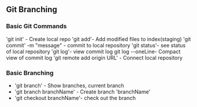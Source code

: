 ## Git Branching

### Basic Git Commands
'git init' - Create local repo
'git add'- Add modified files to index(staging)
'git commit' -m "message" - commit to local repository
'git status'- see status of local repository
'git log'- view commit log
git log --oneLine- Compact view of commit log
'git remote add origin URL' - Connect local repository


### Basic Branching
* 'git branch' - Show branches, current branch
* 'git branch branchName' - Create branch 'branchName'
* 'git checkout branchName'- check out the branch
